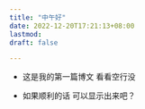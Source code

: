 ```yaml
---
title: "中午好"
date: 2022-12-20T17:21:13+08:00
lastmod: 
draft: false

---
```



- 这是我的第一篇博文 看看空行没

- 如果顺利的话 可以显示出来吧？
